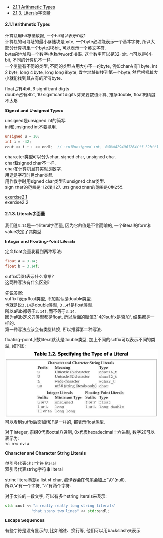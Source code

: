 <!-- TOC -->

- [2.1.1 Arithmetic Types](#211-arithmetic-types)
- [2.1.3. Literals字面量](#213-literals字面量)

<!-- /TOC -->

<a id="markdown-211-arithmetic-types" name="211-arithmetic-types"></a>
#### 2.1.1 Arithmetic Types

计算机用bit存储数据, 一个bit可以表示0或1.  
计算机的可寻址的最小存储块是byte, 一个byte必须能表示一个基本字符, 所以大部分计算机里一个byte是8bit, 可以表示一个英文字符.  
byte的地址和一个数字(也称为word)关联, 这个数字可以是32-bit, 也可以是64-bit, 不同的计算机不一样.  
一个变量有不同的类型, 不同的类型占用大小不一的byte, 例如char占有1 byte, int 2 byte, long 4 byte, long long 8byte, 数字地址能找到第一个byte, 然后根据其大小就能找到其占有的所有byte.

float占有4bit, 6 significant digits  
double占有8bit, 10 significant digits
如果要数值计算, 推荐double, float的精度不太够

**Signed and Unsigned Types**

unsigned是unsigned int的简写.  
int和unsigned int不要混用.
```cpp
unsigned u = 10;
int i = -42;
cout << i + u << endl;  // i+u是unsigned int, 会输出4294967264(if 32bit)
```

character类型可以分为char, signed char, unsigned char.  
char和signed char不一样.  
char在计算机里其实就是数字.  
用途是字符时用char类型.  
用作数字时用signed char类型和unsigned char类型.  
sign char的范围是-128到127. unsigned char的范围是0到255.

<a href="code/chapter_2_viariables_and_basic_types/exercise2.1.cpp">exercise2.1<a>  
<a href="code/chapter_2_viariables_and_basic_types/exercise2.2.cpp">exercise2.2<a>

<a id="markdown-213-literals字面量" name="213-literals字面量"></a>
#### 2.1.3. Literals字面量

我们说`3.14`是一个literal字面量, 因为它的值是不言而喻的, 一个literal的form和value决定了其类型.  

**Integer and Floating-Point Literals**

定义float变量我看到两种写法:  
```cpp
float a = 3.14;
float b = 3.14f;
```
suffix后缀f表示什么意思?  
这两种写法有什么区别?  

先说答案:  
suffix f表示float类型, 不加默认是double类型.  
也就是说`3.14`是double类型, `3.14f`是float类型.   
所以a和b都等于`3.14f`, 而不等于`3.14`.    
因为a和b定义的类型都是float, 所以后面的赋值3.14的suffix是否加f, 结果都是一样的.  
第一种写法应该会有类型转换, 所以推荐第二种写法.

floating-point小数literal默认是double类型, 加上不同的suffix可以表示不同的类型, 如下图:  
<img src="_images/literal_types.png">  
可以看到suffix后面加f和F是一样的, 都表示float类型.

对于integer, 前缀0代表octal八进制, 0x代表hexadecimal十六进制, 数字20可以表示为:  
`20 024 0x14`

**Character and Character String Literals**

单引号代表char字符 literal  
双引号代表string字符串 literal  

string literal就是a list of char, 编译器会在句尾会加上"\0"(null).  
所以'a'有一个字符, "a"有两个字符.  

对于太长的一段文字, 可以有多个string literals来表示:
```cpp
std::cout << "a really really long string literals"
            "that spans two lines" << std::endl;
```

**Escape Sequences**

有些字符是没有显示的, 比如缩进、换行等, 他们可以用backslash来表示